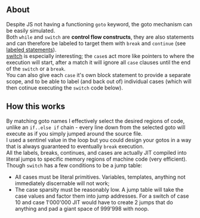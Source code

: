 ## About      
Despite JS not having a functioning `goto` keyword, the goto mechanism can be easily simulated.         
Both `while` and `switch` are **control flow constructs**, they are also statements and can therefore be labeled to target them with `break` and `continue` (see [labeled statements](https://developer.mozilla.org/en-US/docs/Web/JavaScript/Reference/Statements/label)).         
[switch](https://developer.mozilla.org/en-US/docs/Web/JavaScript/Reference/Statements/switch) is especially interesting; the `case`s act more like pointers to where the execution will start, after a match it will ignore all `case` clauses until the end of the `switch` or a `break`.        
You can also give each `case` it's own block statement to provide a separate scope, and to be able to label (and back out of) individual cases (which will then cotinue executing the `switch` code below).

## How this works
By matching goto names I effectively select the desired regions of code, unlike an `if..else if` chain - every line down from the selected goto will execute as if you simply jumped around the source file.       
I used a sentinel value in the loop but you could design your gotos in a way that is always guaranteed to eventually `break` execution.        
All the labels, breaks, continues, and cases are actually JIT compiled into literal jumps to specific memory regions of machine code (very efficient). Though `switch` has a few conditions to be a jump table:        
- All cases must be literal primitives. Variables, templates, anything not immediately discernable will not work;
- The case sparsity must be reasonably low. A jump table will take the case values and factor them into jump addresses. For a switch of case 10 and case 1'000'000 JIT would have to create 2 jumps that do anything and pad a giant space of 999'998 with noop.
